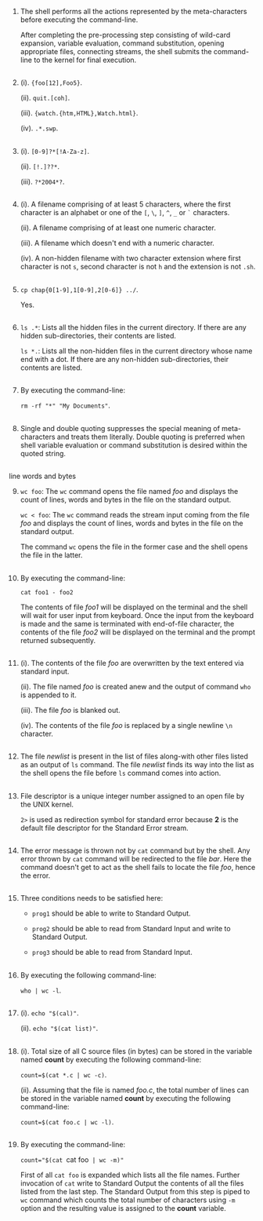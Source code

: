 01. The shell performs all the actions represented by the meta-characters before executing the command-line.

    After completing the pre-processing step consisting of wild-card expansion, variable evaluation, command substitution, opening appropriate files, connecting streams, the shell submits the command-line to the kernel for final execution.

##

02. (i). `{foo[12],Foo5}`.

    (ii). `quit.[coh]`.

    (iii). `{watch.{htm,HTML},Watch.html}`.

    (iv). `.*.swp`.

##

03. (i). `[0-9]?*[!A-Za-z]`.

    (ii). `[!.]??*`.

    (iii). `?*2004*?`.

##

04. (i). A filename comprising of at least 5 characters, where the first character is an alphabet or one of the `[`, `\`, `]`, `^`, `_` or `` ` `` characters.

    (ii). A filename comprising of at least one numeric character.

    (iii). A filename which doesn't end with a numeric character.

    (iv). A non-hidden filename with two character extension where first character is not `s`, second character is not `h` and the extension is not `.sh`.

##

05. `cp chap{0[1-9],1[0-9],2[0-6]} ../`.

    Yes.

##

06. `ls .*`: Lists all the hidden files in the current directory. If there are any hidden sub-directories, their contents are listed.

    `ls *.`: Lists all the non-hidden files in the current directory whose name end with a dot. If there are any non-hidden sub-directories, their contents are listed.

##

07. By executing the command-line:

    `rm -rf "*" "My Documents"`.

##

08. Single and double quoting suppresses the special meaning of meta-characters and treats them literally. Double quoting is preferred when shell variable evaluation or command substitution is desired within the quoted string.

##

line words and bytes

09. `wc foo`: The `wc` command opens the file named _foo_ and displays the count of lines, words and bytes in the file on the standard output.

    `wc < foo`: The `wc` command reads the stream input coming from the file _foo_ and displays the count of lines, words and bytes in the file on the standard output.

    The command `wc` opens the file in the former case and the shell opens the file in the latter.

##

10. By executing the command-line:

    `cat foo1 - foo2`

    The contents of file _foo1_ will be displayed on the terminal and the shell will wait for user input from keyboard. Once the input from the keyboard is made and the same is terminated with end-of-file character, the contents of the file _foo2_ will be displayed on the terminal and the prompt returned subsequently.

##

11. (i). The contents of the file _foo_ are overwritten by the text entered via standard input.

    (ii). The file named _foo_ is created anew and the output of command `who` is appended to it.

    (iii). The file _foo_ is blanked out.

    (iv). The contents of the file _foo_ is replaced by a single newline `\n` character.

##

12. The file _newlist_ is present in the list of files along-with other files listed as an output of `ls` command. The file _newlist_ finds its way into the list as the shell opens the file before `ls` command comes into action.

##

13. File descriptor is a unique integer number assigned to an open file by the UNIX kernel.

    `2>` is used as redirection symbol for standard error because **2** is the default file descriptor for the Standard Error stream.

##

14. The error message is thrown not by `cat` command but by the shell. Any error thrown by `cat` command will be redirected to the file _bar_. Here the command doesn't get to act as the shell fails to locate the file _foo_, hence the error.

##

15. Three conditions needs to be satisfied here:

    -   `prog1` should be able to write to Standard Output.

    -   `prog2` should be able to read from Standard Input and write to Standard Output.

    -   `prog3` should be able to read from Standard Input.

##

16. By executing the following command-line:

    `who | wc -l`.

##

17. (i). `echo "$(cal)"`.

    (ii). `echo "$(cat list)"`.

##

18. (i). Total size of all C source files (in bytes) can be stored in the variable named **count** by executing the following command-line:

    `count=$(cat *.c | wc -c)`.

    (ii). Assuming that the file is named _foo.c_, the total number of lines can be stored in the variable named **count** by executing the following command-line:

    `count=$(cat foo.c | wc -l)`.

##

19. By executing the command-line:

    `count="$(cat `cat foo` | wc -m)"`

    First of all `cat foo` is expanded which lists all the file names. Further invocation of `cat` write to Standard Output the contents of all the files listed from the last step. The Standard Output from this step is piped to `wc` command which counts the total number of characters using `-m` option and the resulting value is assigned to the **count** variable.

##
